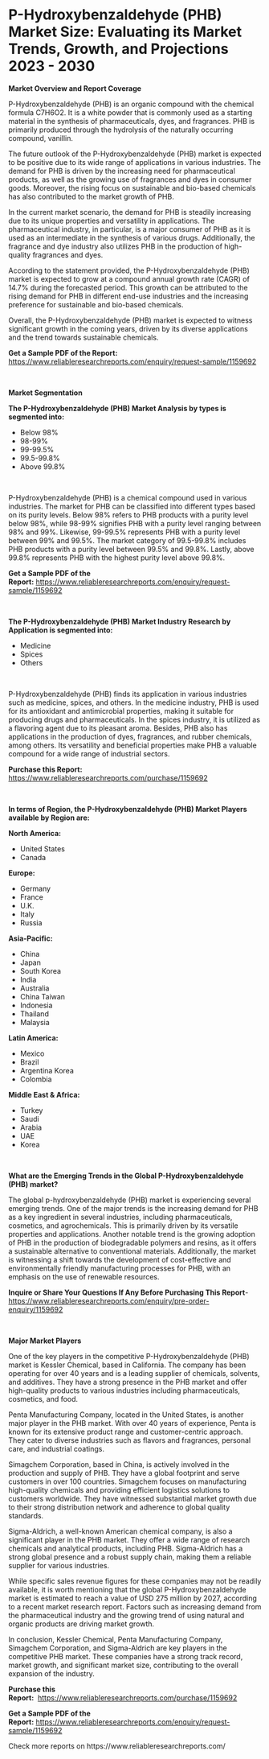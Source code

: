<p><h1>P-Hydroxybenzaldehyde (PHB) Market Size: Evaluating its Market Trends, Growth, and Projections 2023 - 2030</h1></p><p><strong>Market Overview and Report Coverage</strong></p>
<p><p>P-Hydroxybenzaldehyde (PHB) is an organic compound with the chemical formula C7H6O2. It is a white powder that is commonly used as a starting material in the synthesis of pharmaceuticals, dyes, and fragrances. PHB is primarily produced through the hydrolysis of the naturally occurring compound, vanillin.</p><p>The future outlook of the P-Hydroxybenzaldehyde (PHB) market is expected to be positive due to its wide range of applications in various industries. The demand for PHB is driven by the increasing need for pharmaceutical products, as well as the growing use of fragrances and dyes in consumer goods. Moreover, the rising focus on sustainable and bio-based chemicals has also contributed to the market growth of PHB.</p><p>In the current market scenario, the demand for PHB is steadily increasing due to its unique properties and versatility in applications. The pharmaceutical industry, in particular, is a major consumer of PHB as it is used as an intermediate in the synthesis of various drugs. Additionally, the fragrance and dye industry also utilizes PHB in the production of high-quality fragrances and dyes.</p><p>According to the statement provided, the P-Hydroxybenzaldehyde (PHB) market is expected to grow at a compound annual growth rate (CAGR) of 14.7% during the forecasted period. This growth can be attributed to the rising demand for PHB in different end-use industries and the increasing preference for sustainable and bio-based chemicals.</p><p>Overall, the P-Hydroxybenzaldehyde (PHB) market is expected to witness significant growth in the coming years, driven by its diverse applications and the trend towards sustainable chemicals.</p></p>
<p><strong>Get a Sample PDF of the Report:</strong> <a href="https://www.reliableresearchreports.com/enquiry/request-sample/1159692">https://www.reliableresearchreports.com/enquiry/request-sample/1159692</a></p>
<p>&nbsp;</p>
<p><strong>Market Segmentation</strong></p>
<p><strong>The P-Hydroxybenzaldehyde (PHB) Market Analysis by types is segmented into:</strong></p>
<p><ul><li>Below 98%</li><li>98-99%</li><li>99-99.5%</li><li>99.5-99.8%</li><li>Above 99.8%</li></ul></p>
<p>&nbsp;</p>
<p><p>P-Hydroxybenzaldehyde (PHB) is a chemical compound used in various industries. The market for PHB can be classified into different types based on its purity levels. Below 98% refers to PHB products with a purity level below 98%, while 98-99% signifies PHB with a purity level ranging between 98% and 99%. Likewise, 99-99.5% represents PHB with a purity level between 99% and 99.5%. The market category of 99.5-99.8% includes PHB products with a purity level between 99.5% and 99.8%. Lastly, above 99.8% represents PHB with the highest purity level above 99.8%.</p></p>
<p><strong>Get a Sample PDF of the Report:</strong>&nbsp;<a href="https://www.reliableresearchreports.com/enquiry/request-sample/1159692">https://www.reliableresearchreports.com/enquiry/request-sample/1159692</a></p>
<p>&nbsp;</p>
<p><strong>The P-Hydroxybenzaldehyde (PHB) Market Industry Research by Application is segmented into:</strong></p>
<p><ul><li>Medicine</li><li>Spices</li><li>Others</li></ul></p>
<p>&nbsp;</p>
<p><p>P-Hydroxybenzaldehyde (PHB) finds its application in various industries such as medicine, spices, and others. In the medicine industry, PHB is used for its antioxidant and antimicrobial properties, making it suitable for producing drugs and pharmaceuticals. In the spices industry, it is utilized as a flavoring agent due to its pleasant aroma. Besides, PHB also has applications in the production of dyes, fragrances, and rubber chemicals, among others. Its versatility and beneficial properties make PHB a valuable compound for a wide range of industrial sectors.</p></p>
<p><strong>Purchase this Report:</strong>&nbsp; <a href="https://www.reliableresearchreports.com/purchase/1159692">https://www.reliableresearchreports.com/purchase/1159692</a></p>
<p>&nbsp;</p>
<p><strong>In terms of Region, the P-Hydroxybenzaldehyde (PHB) Market Players available by Region are:</strong></p>
<p>
    <p> <strong> North America: </strong>
        <ul>
            <li>United States</li>
            <li>Canada</li>
        </ul>
        </p> 
    <p> <strong> Europe: </strong>
        <ul>
            <li>Germany</li>
            <li>France</li>
            <li>U.K.</li>
            <li>Italy</li>
            <li>Russia</li>
        </ul>
        </p> 
    <p> <strong> Asia-Pacific: </strong>
        <ul>
            <li>China</li>
            <li>Japan</li>
            <li>South Korea</li>
            <li>India</li>
            <li>Australia</li>
            <li>China Taiwan</li>
            <li>Indonesia</li>
            <li>Thailand</li>
            <li>Malaysia</li>
        </ul>
        </p> 
    <p> <strong> Latin America: </strong>
        <ul>
            <li>Mexico</li>
            <li>Brazil</li>
            <li>Argentina Korea</li>
            <li>Colombia</li>
        </ul>
        </p> 
    <p> <strong> Middle East & Africa: </strong>
        <ul>
            <li>Turkey</li>
            <li>Saudi</li>
            <li>Arabia</li>
            <li>UAE</li>
            <li>Korea</li>
        </ul>
    </p>
    </p>
<p>&nbsp;</p>
<p><strong>What are the Emerging Trends in the Global P-Hydroxybenzaldehyde (PHB) market?</strong></p>
<p><p>The global p-hydroxybenzaldehyde (PHB) market is experiencing several emerging trends. One of the major trends is the increasing demand for PHB as a key ingredient in several industries, including pharmaceuticals, cosmetics, and agrochemicals. This is primarily driven by its versatile properties and applications. Another notable trend is the growing adoption of PHB in the production of biodegradable polymers and resins, as it offers a sustainable alternative to conventional materials. Additionally, the market is witnessing a shift towards the development of cost-effective and environmentally friendly manufacturing processes for PHB, with an emphasis on the use of renewable resources.</p></p>
<p><strong>Inquire or Share Your Questions If Any Before Purchasing This Report</strong>- <a href="https://www.reliableresearchreports.com/enquiry/pre-order-enquiry/1159692">https://www.reliableresearchreports.com/enquiry/pre-order-enquiry/1159692</a></p>
<p>&nbsp;</p>
<p><strong>Major Market Players</strong></p>
<p><p>One of the key players in the competitive P-Hydroxybenzaldehyde (PHB) market is Kessler Chemical, based in California. The company has been operating for over 40 years and is a leading supplier of chemicals, solvents, and additives. They have a strong presence in the PHB market and offer high-quality products to various industries including pharmaceuticals, cosmetics, and food.</p><p>Penta Manufacturing Company, located in the United States, is another major player in the PHB market. With over 40 years of experience, Penta is known for its extensive product range and customer-centric approach. They cater to diverse industries such as flavors and fragrances, personal care, and industrial coatings.</p><p>Simagchem Corporation, based in China, is actively involved in the production and supply of PHB. They have a global footprint and serve customers in over 100 countries. Simagchem focuses on manufacturing high-quality chemicals and providing efficient logistics solutions to customers worldwide. They have witnessed substantial market growth due to their strong distribution network and adherence to global quality standards.</p><p>Sigma-Aldrich, a well-known American chemical company, is also a significant player in the PHB market. They offer a wide range of research chemicals and analytical products, including PHB. Sigma-Aldrich has a strong global presence and a robust supply chain, making them a reliable supplier for various industries.</p><p>While specific sales revenue figures for these companies may not be readily available, it is worth mentioning that the global P-Hydroxybenzaldehyde market is estimated to reach a value of USD 275 million by 2027, according to a recent market research report. Factors such as increasing demand from the pharmaceutical industry and the growing trend of using natural and organic products are driving market growth.</p><p>In conclusion, Kessler Chemical, Penta Manufacturing Company, Simagchem Corporation, and Sigma-Aldrich are key players in the competitive PHB market. These companies have a strong track record, market growth, and significant market size, contributing to the overall expansion of the industry.</p></p>
<p><strong>Purchase this Report:</strong>&nbsp;&nbsp;<a href="https://www.reliableresearchreports.com/purchase/1159692">https://www.reliableresearchreports.com/purchase/1159692</a></p>
<p></p>
<p><strong>Get a Sample PDF of the Report:</strong>&nbsp;<a href="https://www.reliableresearchreports.com/enquiry/request-sample/1159692">https://www.reliableresearchreports.com/enquiry/request-sample/1159692</a></p>
<p>Check more reports on https://www.reliableresearchreports.com/</p>